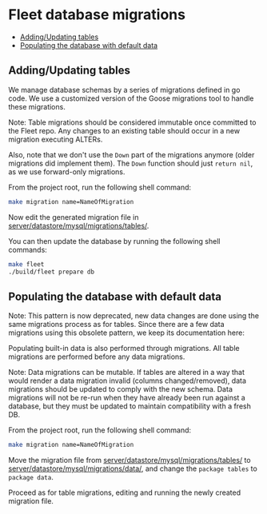 # Fleet database migrations

- [Adding/Updating tables](#addingupdating-tables)
- [Populating the database with default data](#populating-the-database-with-default-data)


## Adding/Updating tables

We manage database schemas by a series of migrations defined in go code. We use a customized version of the Goose migrations tool to handle these migrations.

Note: Table migrations should be considered immutable once committed to the Fleet repo. Any changes to an existing table should occur in a new migration executing ALTERs.

Also, note that we don't use the `Down` part of the migrations anymore (older migrations did implement them). The `Down` function should just `return nil`, as we use forward-only migrations.

From the project root, run the following shell command:

``` bash
make migration name=NameOfMigration
```

Now edit the generated migration file in [server/datastore/mysql/migrations/tables/](https://github.com/fleetdm/fleet/tree/97b4d1f3fb30f7b25991412c0b40327f93cb118c/server/datastore/mysql/migrations/tables).

You can then update the database by running the following shell commands:

``` bash
make fleet
./build/fleet prepare db
```

## Populating the database with default data

Note: This pattern is now deprecated, new data changes are done using the same migrations process as for tables. Since there are a few data migrations using this obsolete pattern, we keep its documentation here:

Populating built-in data is also performed through migrations. All table migrations are performed before any data migrations.

Note: Data migrations can be mutable. If tables are altered in a way that would render a data migration invalid (columns changed/removed), data migrations should be updated to comply with the new schema. Data migrations will not be re-run when they have already been run against a database, but they must be updated to maintain compatibility with a fresh DB.

From the project root, run the following shell command:

``` bash
make migration name=NameOfMigration
```

Move the migration file from [server/datastore/mysql/migrations/tables/](https://github.com/fleetdm/fleet/tree/97b4d1f3fb30f7b25991412c0b40327f93cb118c/server/datastore/mysql/migrations/tables) to [server/datastore/mysql/migrations/data/](https://github.com/fleetdm/fleet/tree/97b4d1f3fb30f7b25991412c0b40327f93cb118c/server/datastore/mysql/migrations/data), and change the `package tables` to `package data`.

Proceed as for table migrations, editing and running the newly created migration file.

<meta name="pageOrderInSection" value="300">
<meta name="description" value="Learn about creating and updating database migrations for Fleet.">
